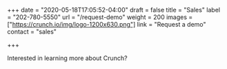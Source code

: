 +++
date = "2020-05-18T17:05:52-04:00"
draft = false
title = "Sales"
label = "202-780-5550"
url = "/request-demo"
weight = 200
images = ["https://crunch.io/img/logo-1200x630.png"]
link = "Request a demo"
contact = "sales"

+++

Interested in learning more about Crunch?
